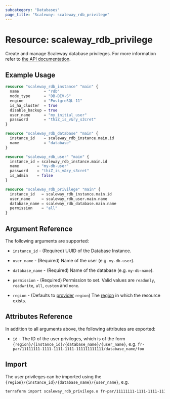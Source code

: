 ```yaml
---
subcategory: "Databases"
page_title: "Scaleway: scaleway_rdb_privilege"
---
```


# Resource: scaleway_rdb_privilege

Create and manage Scaleway database privileges.
For more information refer to [the API documentation](https://www.scaleway.com/en/developers/api/managed-database-postgre-mysql/#user-and-permissions).

## Example Usage

```terraform
resource "scaleway_rdb_instance" "main" {
  name           = "rdb"
  node_type      = "DB-DEV-S"
  engine         = "PostgreSQL-11"
  is_ha_cluster  = true
  disable_backup = true
  user_name      = "my_initial_user"
  password       = "thiZ_is_v&ry_s3cret"
}

resource "scaleway_rdb_database" "main" {
  instance_id    = scaleway_rdb_instance.main.id
  name           = "database"
}

resource "scaleway_rdb_user" "main" {
  instance_id = scaleway_rdb_instance.main.id
  name        = "my-db-user"
  password    = "thiZ_is_v&ry_s3cret"
  is_admin    = false
}

resource "scaleway_rdb_privilege" "main" {
  instance_id   = scaleway_rdb_instance.main.id
  user_name     = scaleway_rdb_user.main.name
  database_name = scaleway_rdb_database.main.name
  permission    = "all"
}
```

## Argument Reference

The following arguments are supported:

- `instance_id` - (Required) UUID of the Database Instance.

- `user_name` - (Required) Name of the user (e.g. `my-db-user`).

- `database_name` - (Required) Name of the database (e.g. `my-db-name`).

- `permission` - (Required) Permission to set. Valid values are `readonly`, `readwrite`, `all`, `custom` and `none`.

- `region` - (Defaults to [provider](../index.md#region) `region`) The [region](../guides/regions_and_zones.md#regions) in which the resource exists.

## Attributes Reference

In addition to all arguments above, the following attributes are exported:

- `id` - The ID of the user privileges, which is of the form `{region}/{instance_id}/{database_name}/{user_name}`, e.g. `fr-par/11111111-1111-1111-1111-111111111111/database_name/foo`

## Import

The user privileges can be imported using the `{region}/{instance_id}/{database_name}/{user_name}`, e.g.

```bash
terraform import scaleway_rdb_privilege.o fr-par/11111111-1111-1111-1111-111111111111/database_name/foo
```
